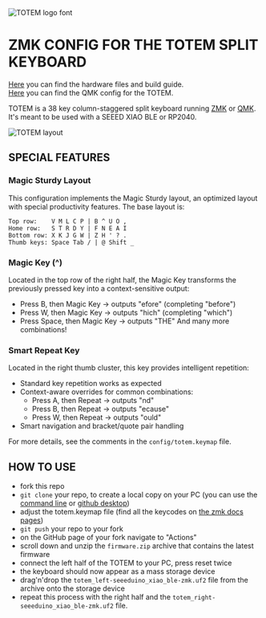 <picture>
  <source media="(prefers-color-scheme: dark)" srcset="/docs/images/TOTEM_logo_dark.svg">
  <source media="(prefers-color-scheme: light)" srcset="/docs/images/TOTEM_logo_bright.svg">
  <img alt="TOTEM logo font" src="/docs/images/TOTEM_logo_bright.svg">
</picture>

# ZMK CONFIG FOR THE TOTEM SPLIT KEYBOARD

[Here](https://github.com/GEIGEIGEIST/totem) you can find the hardware files and build guide.\
[Here](https://github.com/GEIGEIGEIST/qmk-config-totem) you can find the QMK config for the TOTEM.

TOTEM is a 38 key column-staggered split keyboard running [ZMK](https://zmk.dev/) or [QMK](https://docs.qmk.fm/). It's meant to be used with a SEEED XIAO BLE or RP2040.


![TOTEM layout](/docs/images/TOTEM_layout.svg)

## SPECIAL FEATURES

### Magic Sturdy Layout
This configuration implements the Magic Sturdy layout, an optimized layout with special productivity features. The base layout is:

```
Top row:    V M L C P | B ^ U O ,
Home row:   S T R D Y | F N E A I
Bottom row: X K J G W | Z H ' ? .
Thumb keys: Space Tab / | @ Shift _
```

### Magic Key (^)
Located in the top row of the right half, the Magic Key transforms the previously pressed key into a context-sensitive output:
- Press B, then Magic Key → outputs "efore" (completing "before")
- Press W, then Magic Key → outputs "hich" (completing "which")
- Press Space, then Magic Key → outputs "THE"
And many more combinations!

### Smart Repeat Key
Located in the right thumb cluster, this key provides intelligent repetition:
- Standard key repetition works as expected
- Context-aware overrides for common combinations:
  * Press A, then Repeat → outputs "nd" 
  * Press B, then Repeat → outputs "ecause"
  * Press W, then Repeat → outputs "ould"
- Smart navigation and bracket/quote pair handling

For more details, see the comments in the `config/totem.keymap` file.

## HOW TO USE

- fork this repo
- `git clone` your repo, to create a local copy on your PC (you can use the [command line](https://www.atlassian.com/git/tutorials) or [github desktop](https://desktop.github.com/))
- adjust the totem.keymap file (find all the keycodes on [the zmk docs pages](https://zmk.dev/docs/codes/))
- `git push` your repo to your fork
- on the GitHub page of your fork navigate to "Actions"
- scroll down and unzip the `firmware.zip` archive that contains the latest firmware
- connect the left half of the TOTEM to your PC, press reset twice
- the keyboard should now appear as a mass storage device
- drag'n'drop the `totem_left-seeeduino_xiao_ble-zmk.uf2` file from the archive onto the storage device
- repeat this process with the right half and the `totem_right-seeeduino_xiao_ble-zmk.uf2` file.
